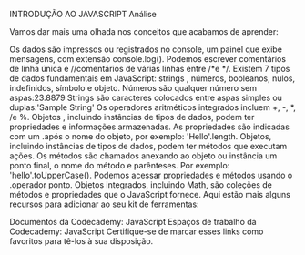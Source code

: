 INTRODUÇÃO AO JAVASCRIPT
Análise

Vamos dar mais uma olhada nos conceitos que acabamos de aprender:

Os dados são impressos ou registrados no console, um painel que exibe mensagens, com extensão console.log().
Podemos escrever comentários de linha única e //comentários de várias linhas entre /*e */.
Existem 7 tipos de dados fundamentais em JavaScript: strings , números, booleanos, nulos, indefinidos, símbolo e objeto.
Números são qualquer número sem aspas:23.8879
Strings são caracteres colocados entre aspas simples ou duplas:'Sample String'
Os operadores aritméticos integrados incluem +, -, *, /e %.
Objetos , incluindo instâncias de tipos de dados, podem ter propriedades e informações armazenadas. As propriedades são indicadas com um .após o nome do objeto, por exemplo: 'Hello'.length.
Objetos, incluindo instâncias de tipos de dados, podem ter métodos que executam ações. Os métodos são chamados anexando ao objeto ou instância um ponto final, o nome do método e parênteses. Por exemplo: 'hello'.toUpperCase().
Podemos acessar propriedades e métodos usando o .operador ponto.
Objetos integrados, incluindo Math, são coleções de métodos e propriedades que o JavaScript fornece.
Aqui estão mais alguns recursos para adicionar ao seu kit de ferramentas:

Documentos da Codecademy: JavaScript
Espaços de trabalho da Codecademy: JavaScript
Certifique-se de marcar esses links como favoritos para tê-los à sua disposição.